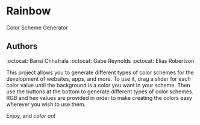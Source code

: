 # Rainbow
Color Scheme Generator

## Authors
:octocat: Bansi Chhatrala
:octocat: Gabe Reynolds
:octocat: Elias Robertson

This project allows you to generate different types of color schemes for the development of websites, apps, and more.
To use it, drag a slider for each color value until the background is a color you want in your scheme.
Then use the buttons at the bottom to generate different types of color schemes.
RGB and hex values are provided in order to make creating the colors easy wherever you wish to use them.

Enjoy, and *color on*!
